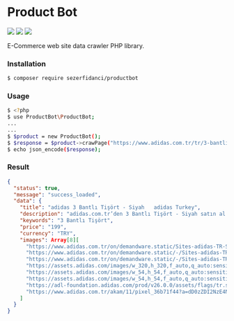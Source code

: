 # Product Bot

![](https://img.shields.io/packagist/v/sezerfidanci/productbot)
![](https://img.shields.io/github/forks/SezerFidanci/productbot)
![](https://img.shields.io/github/stars/SezerFidanci/productbot)

E-Commerce web site data crawler PHP library.

### Installation
```sh
$ composer require sezerfidanci/productbot
```
### Usage
```sh
$ <?php
$ use ProductBot\ProductBot;
...
...
$ $product = new ProductBot();
$ $response = $product->crawPage("https://www.adidas.com.tr/tr/3-bantli-tisort/CW1202.html");
$ echo json_encode($response);
```
### Result
```json
{
  "status": true,
  "message": "success_loaded",
  "data": {
    "title": "adidas 3 Bantlı Tişört - Siyah   adidas Turkey",
    "description": "adidas.com.tr’den 3 Bantlı Tişört - Siyah satın al! 3 Bantlı Tişört - Siyah ürününün adidas’ın Türkiye’deki resmi online shop’unda bulunan tüm stillerine ve renklerine göz at.",
    "keywords": "3 Bantlı Tişört",
    "price": "199",
    "currency": "TRY",
    "images": Array[8][
      "https://www.adidas.com.tr/on/demandware.static/Sites-adidas-TR-Site/-/default/dw08eb76e9/images/country/tr_TR.png",
      "https://www.adidas.com.tr/on/demandware.static/-/Sites-adidas-TR-Library/tr_TR/dwc50a7300/brand/images/2017/09/adi_desktop_usp_2.png",
      "https://www.adidas.com.tr/on/demandware.static/-/Sites-adidas-TR-Library/default/dw49c26e1e/promo-grid-icon_83518.png",
      "https://assets.adidas.com/images/w_320,h_320,f_auto,q_auto:sensitive,fl_lossy/c51dd9a5576841059d31a83500d4d926_9366/3_Bantli_Tisort_Siyah_CW1202_01_laydown.jpg",
      "https://assets.adidas.com/images/w_54,h_54,f_auto,q_auto:sensitive,fl_lossy/c51dd9a5576841059d31a83500d4d926_9366/3_Bantli_Tisort_Siyah_CW1202_01_laydown.jpg",
      "https://assets.adidas.com/images/w_54,h_54,f_auto,q_auto:sensitive,fl_lossy/e4f903879b3d4d3e8188a83500d4e495_9366/3_Bantli_Tisort_Siyah_CW1202_02_laydown.jpg",
      "https://adl-foundation.adidas.com/prod/v26.0.0/assets/flags/tr.svg",
      "https://www.adidas.com.tr/akam/11/pixel_36b71f44?a=dD0zZDI2NzE4NGMzMDQ1OTJhZTQxNjhjYzNkNjc4MDI2OGJiNjdkNmM5JmpzPW9mZg=="
    ]
  }
}
```
